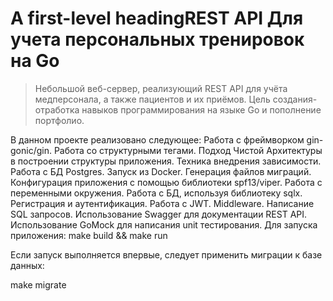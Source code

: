# A first-level heading**REST API Для учета персональных тренировок на Go**
>Небольшой веб-сервер, реализующий REST API для учёта медперсонала, а также пациентов и их приёмов. Цель создания- отработка навыков программирования на языке Go и пополнение портфолио.

В данном проекте реализовано следующее:
Работа с фреймворком gin-gonic/gin.
Работа со структурными тегами.
Подход Чистой Архитектуры в построении структуры приложения. Техника внедрения зависимости.
Работа с БД Postgres. Запуск из Docker. Генерация файлов миграций.
Конфигурация приложения с помощью библиотеки spf13/viper. Работа с переменными окружения.
Работа с БД, используя библиотеку sqlx.
Регистрация и аутентификация. Работа с JWT. Middleware.
Написание SQL запросов.
Использование Swagger для документации REST API.
Использование GoMock для написания unit тестирования.
Для запуска приложения:
make build && make run

Если запуск выполняется впервые, следует применить миграции к базе данных:

make migrate
